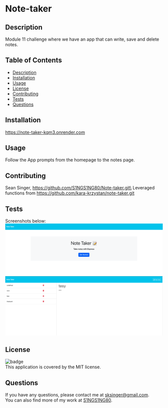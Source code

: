 # Note-taker

## Description
Module 11 challenge where we have an app that can write, save and delete notes.

## Table of Contents
- [Description](#description)
- [Installation](#installation)
- [Usage](#usage)
- [License](#license)
- [Contributing](#contributing)
- [Tests](#tests)
- [Questions](#questions)

## Installation
https://note-taker-kqm3.onrender.com

## Usage
Follow the App prompts from the homepage to the notes page.

## Contributing
Sean Singer, https://github.com/S1NGS1NG80/Note-taker.git\
Leveraged functions from https://github.com/kara-krzystan/note-taker.git

## Tests
Screenshots below:
![alt text](<Screenshot 2024-06-26 at 23.09.37.png>)\
![alt text](<Screenshot 2024-06-26 at 23.09.26.png>)

## License
![badge](https://img.shields.io/badge/license-MIT-brightgreen)
<br />
This application is covered by the MIT license. 

## Questions
If you have any questions, please contact me at [sksinger@gmail.com](mailto:sksinger@gmail.com).\
You can also find more of my work at [S1NGS1NG80](https://github.com/S1NGS1NG80).
